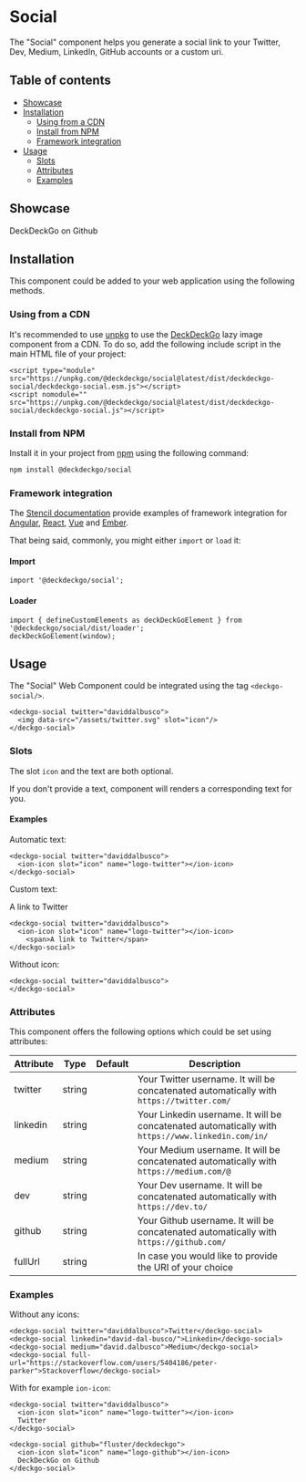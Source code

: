 # Social

The "Social" component helps you generate a social link to your Twitter, Dev, Medium, LinkedIn, GitHub accounts or a custom uri.

## Table of contents

- [Showcase](#app-components-social-showcase)
- [Installation](#app-components-color-installation)
	- [Using from a CDN](#app-components-color-from-a-cdn)
	- [Install from NPM](#app-components-color-from-npm)
	- [Framework integration](#app-components-color-framework-integration)
- [Usage](#app-components-social-usage)
  - [Slots](#app-components-social-slots)
  - [Attributes](#app-components-social-attributes)
  - [Examples](#app-components-social-examples)

## Showcase

<p>
  <deckgo-social twitter="daviddalbusco"><ion-icon slot="icon" name="logo-twitter"></ion-icon></deckgo-social>
</p>

<p>
  <deckgo-social github="deckgo/deckdeckgo"><ion-icon slot="icon" name="logo-github"></ion-icon> DeckDeckGo on Github</deckgo-social>
</p>

## Installation

This component could be added to your web application using the following methods.

### Using from a CDN

It's recommended to use [unpkg](https://unpkg.com/) to use the [DeckDeckGo] lazy image component from a CDN. To do so, add the following include script in the main HTML file of your project:

```
<script type="module" src="https://unpkg.com/@deckdeckgo/social@latest/dist/deckdeckgo-social/deckdeckgo-social.esm.js"></script>
<script nomodule="" src="https://unpkg.com/@deckdeckgo/social@latest/dist/deckdeckgo-social/deckdeckgo-social.js"></script>
```
### Install from NPM

Install it in your project from [npm](https://www.npmjs.com/package/@deckdeckgo/qrcode) using the following command:

```bash
npm install @deckdeckgo/social
```

### Framework integration

The [Stencil documentation](https://stenciljs.com/docs/overview) provide examples of framework integration for [Angular](https://stenciljs.com/docs/angular), [React](https://stenciljs.com/docs/react), [Vue](https://stenciljs.com/docs/vue) and [Ember](https://stenciljs.com/docs/ember).

That being said, commonly, you might either `import` or `load` it:

#### Import

```
import '@deckdeckgo/social';
```

#### Loader

```
import { defineCustomElements as deckDeckGoElement } from '@deckdeckgo/social/dist/loader';
deckDeckGoElement(window);
```

## Usage

The "Social" Web Component could be integrated using the tag `<deckgo-social/>`.

```
<deckgo-social twitter="daviddalbusco">
  <img data-src="/assets/twitter.svg" slot="icon"/>
</deckgo-social>
```

### Slots

The slot `icon` and the text are both optional.

If you don't provide a text, component will renders a corresponding text for you.

#### Examples

Automatic text:

<p>
  <deckgo-social twitter="daviddalbusco"><ion-icon slot="icon" name="logo-twitter"></ion-icon></deckgo-social>
</p>

```
<deckgo-social twitter="daviddalbusco">
  <ion-icon slot="icon" name="logo-twitter"></ion-icon>
</deckgo-social>
```

Custom text:

<p>
  <deckgo-social twitter="daviddalbusco"><ion-icon slot="icon" name="logo-twitter"></ion-icon><span>A link to Twitter</span></deckgo-social>
</p>

```
<deckgo-social twitter="daviddalbusco">
  <ion-icon slot="icon" name="logo-twitter"></ion-icon>
    <span>A link to Twitter</span>
</deckgo-social>
```

Without icon:

<p>
  <deckgo-social twitter="daviddalbusco"></deckgo-social>
</p>

```
<deckgo-social twitter="daviddalbusco">
</deckgo-social>
```

### Attributes

This component offers the following options which could be set using attributes:

| Attribute                      | Type   | Default   | Description   |
| -------------------------- |-----------------|-----------------|-----------------|
| twitter | string |  | Your Twitter username. It will be concatenated automatically with `https://twitter.com/` |
| linkedin | string |  | Your Linkedin username. It will be concatenated automatically with `https://www.linkedin.com/in/` |
| medium | string |  | Your Medium username. It will be concatenated automatically with `https://medium.com/@` |
| dev | string |  | Your Dev username. It will be concatenated automatically with `https://dev.to/` |
| github | string |  | Your Github username. It will be concatenated automatically with `https://github.com/` |
| fullUrl | string |  | In case you would like to provide the URI of your choice |

### Examples

Without any icons:

```
<deckgo-social twitter="daviddalbusco">Twitter</deckgo-social>
<deckgo-social linkedin="david-dal-busco/">Linkedin</deckgo-social>
<deckgo-social medium="david.dalbusco">Medium</deckgo-social>
<deckgo-social full-url="https://stackoverflow.com/users/5404186/peter-parker">Stackoverflow</deckgo-social>
```

With for example `ion-icon`:

```
<deckgo-social twitter="daviddalbusco">
  <ion-icon slot="icon" name="logo-twitter"></ion-icon>
  Twitter
</deckgo-social>

<deckgo-social github="fluster/deckdeckgo">
  <ion-icon slot="icon" name="logo-github"></ion-icon>
  DeckDeckGo on Github
</deckgo-social>
```

[DeckDeckGo]: https://deckdeckgo.com 